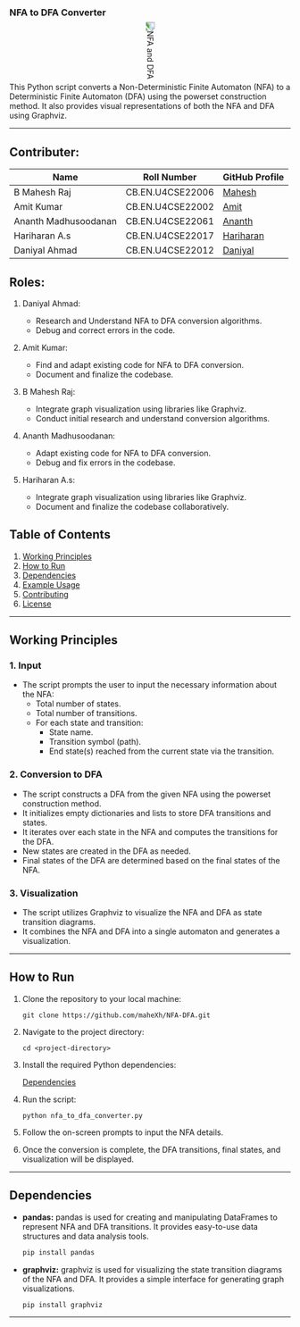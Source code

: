 ### NFA to DFA Converter
<br>
<br>
<div align="center">
  <img src="https://github.com/maheXh/NFA-DFA/assets/122071980/b4b4cf3b-655d-44cd-b051-69ebeaa11bd1" alt="NFA and DFA" style="transform:rotate(90deg);">
</div>

<br>
<br>

This Python script converts a Non-Deterministic Finite Automaton (NFA) to a Deterministic Finite Automaton (DFA) using the powerset construction method. It also provides visual representations of both the NFA and DFA using Graphviz.

---

## Contributer:
| Name                | Roll Number    | GitHub Profile                                   |
|---------------------|----------------|--------------------------------------------------|
| B Mahesh Raj        | CB.EN.U4CSE22006 | [Mahesh](https://github.com/maheXh)             |
| Amit Kumar          | CB.EN.U4CSE22002 | [Amit](https://github.com/Arch-AMIt)       |
| Ananth Madhusoodanan| CB.EN.U4CSE22061 | [Ananth](https://github.com/ananthmadhusoodanan) |
| Hariharan A.s       | CB.EN.U4CSE22017 | [Hariharan](https://github.com/Harihar1269)   |
| Daniyal Ahmad       | CB.EN.U4CSE22012 | [Daniyal](https://github.com/Daniyalahmad07) |

## Roles: 

1. Daniyal Ahmad:
   - Research and Understand NFA to DFA conversion algorithms.
   - Debug and correct errors in the code.

2. Amit Kumar:
   - Find and adapt existing code for NFA to DFA conversion.
   - Document and finalize the codebase.

3. B Mahesh Raj:
   - Integrate graph visualization using libraries like Graphviz.
   - Conduct initial research and understand conversion algorithms.

4. Ananth Madhusoodanan:
   - Adapt existing code for NFA to DFA conversion.
   - Debug and fix errors in the codebase.

5. Hariharan A.s:
   - Integrate graph visualization using libraries like Graphviz.
   - Document and finalize the codebase collaboratively.


## Table of Contents

1. [Working Principles](#working-principles)
2. [How to Run](#how-to-run)
3. [Dependencies](#dependencies)
4. [Example Usage](#example-usage)
5. [Contributing](#contributing)
6. [License](#license)

---

## Working Principles

### 1. Input
- The script prompts the user to input the necessary information about the NFA:
  - Total number of states.
  - Total number of transitions.
  - For each state and transition:
    - State name.
    - Transition symbol (path).
    - End state(s) reached from the current state via the transition.

### 2. Conversion to DFA
- The script constructs a DFA from the given NFA using the powerset construction method.
- It initializes empty dictionaries and lists to store DFA transitions and states.
- It iterates over each state in the NFA and computes the transitions for the DFA.
- New states are created in the DFA as needed.
- Final states of the DFA are determined based on the final states of the NFA.

### 3. Visualization
- The script utilizes Graphviz to visualize the NFA and DFA as state transition diagrams.
- It combines the NFA and DFA into a single automaton and generates a visualization.

---

## How to Run

1. Clone the repository to your local machine:
   ```
   git clone https://github.com/maheXh/NFA-DFA.git
   ```

2. Navigate to the project directory:
   ```
   cd <project-directory>
   ```

3. Install the required Python dependencies:

      [Dependencies](#Dependencies)

4. Run the script:
   ```
   python nfa_to_dfa_converter.py
   ```

5. Follow the on-screen prompts to input the NFA details.

6. Once the conversion is complete, the DFA transitions, final states, and visualization will be displayed.

---

## Dependencies

- **pandas:** pandas is used for creating and manipulating DataFrames to represent NFA and DFA transitions. It provides easy-to-use data structures and data analysis tools.
  
  ```bash
  pip install pandas
  ```

- **graphviz:** graphviz is used for visualizing the state transition diagrams of the NFA and DFA. It provides a simple interface for generating graph visualizations.
  
  ```bash
  pip install graphviz
  ```

---

